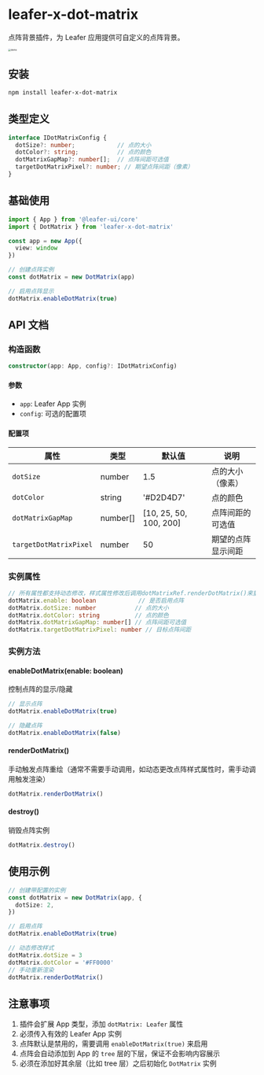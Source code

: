 # leafer-x-dot-matrix

点阵背景插件，为 Leafer 应用提供可自定义的点阵背景。

<img src="https://github.com/tuntun0609/leafer-x-dot-matrix/blob/master/images/demo.png?raw=true" alt="demo" style="zoom:33%;" />

## 安装

```bash
npm install leafer-x-dot-matrix
```

## 类型定义

```typescript
interface IDotMatrixConfig {
  dotSize?: number;            // 点的大小
  dotColor?: string;           // 点的颜色
  dotMatrixGapMap?: number[];  // 点阵间距可选值
  targetDotMatrixPixel?: number; // 期望点阵间距（像素）
}
```

## 基础使用

```typescript
import { App } from '@leafer-ui/core'
import { DotMatrix } from 'leafer-x-dot-matrix'

const app = new App({
  view: window
})

// 创建点阵实例
const dotMatrix = new DotMatrix(app)

// 启用点阵显示
dotMatrix.enableDotMatrix(true)
```

## API 文档

### 构造函数

```typescript
constructor(app: App, config?: IDotMatrixConfig)
```

#### 参数

- `app`: Leafer App 实例
- `config`: 可选的配置项

#### 配置项

| 属性                   | 类型     | 默认值                 | 说明               |
| ---------------------- | -------- | ---------------------- | ------------------ |
| `dotSize`              | number   | 1.5                    | 点的大小（像素）   |
| `dotColor`             | string   | '#D2D4D7'              | 点的颜色           |
| `dotMatrixGapMap`      | number[] | [10, 25, 50, 100, 200] | 点阵间距的可选值   |
| `targetDotMatrixPixel` | number   | 50                     | 期望的点阵显示间距 |

### 实例属性

```typescript
// 所有属性都支持动态修改，样式属性修改后调用dotMatrixRef.renderDotMatrix()来重新渲染点阵
dotMatrix.enable: boolean            // 是否启用点阵
dotMatrix.dotSize: number           // 点的大小
dotMatrix.dotColor: string          // 点的颜色
dotMatrix.dotMatrixGapMap: number[] // 点阵间距可选值
dotMatrix.targetDotMatrixPixel: number // 目标点阵间距
```

### 实例方法

#### enableDotMatrix(enable: boolean)

控制点阵的显示/隐藏

```typescript
// 显示点阵
dotMatrix.enableDotMatrix(true)

// 隐藏点阵
dotMatrix.enableDotMatrix(false)
```

#### renderDotMatrix()

手动触发点阵重绘（通常不需要手动调用，如动态更改点阵样式属性时，需手动调用触发渲染）

```typescript
dotMatrix.renderDotMatrix()
```

#### destroy()

销毁点阵实例

```typescript
dotMatrix.destroy()
```

## 使用示例

```typescript
// 创建带配置的实例
const dotMatrix = new DotMatrix(app, {
  dotSize: 2,
})

// 启用点阵
dotMatrix.enableDotMatrix(true)

// 动态修改样式
dotMatrix.dotSize = 3
dotMatrix.dotColor = '#FF0000'
// 手动重新渲染
dotMatrix.renderDotMatrix()
```

## 注意事项

1. 插件会扩展 App 类型，添加 `dotMatrix: Leafer` 属性
2. 必须传入有效的 Leafer App 实例
3. 点阵默认是禁用的，需要调用 `enableDotMatrix(true)` 来启用
4. 点阵会自动添加到 App 的 `tree` 层的下层，保证不会影响内容展示
5. 必须在添加好其余层（比如 tree 层）之后初始化  `DotMatrix` 实例
